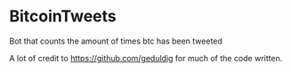 # BitcoinTweets
Bot that counts the amount of times btc has been tweeted 

A lot of credit to https://github.com/geduldig for much of the code written.
